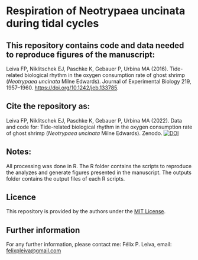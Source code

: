 # Respiration of Neotrypaea uncinata during tidal cycles

## This repository contains code and data needed to reproduce figures of the manuscript: 

Leiva FP, Niklitschek EJ, Paschke K, Gebauer P, Urbina MA (2016). Tide-related biological rhythm in the oxygen consumption rate of ghost shrimp (<i>Neotrypaea uncinata</i> Milne Edwards). Journal of Experimental Biology 219, 1957–1960. https://doi.org/10.1242/jeb.133785.

## Cite the repository as:

Leiva FP, Niklitschek EJ, Paschke K, Gebauer P, Urbina MA (2022). Data and code for: Tide-related biological rhythm in the oxygen consumption rate of ghost shrimp (<i>Neotrypaea uncinata</i> Milne Edwards). Zenodo. [![DOI](https://zenodo.org/badge/560797575.svg)](https://zenodo.org/badge/latestdoi/560797575)
 
## Notes:
All processing was done in R. The R folder contains the scripts to reproduce the analyzes and generate figures presented in the manuscript. The outputs folder contains the output files of each R scripts.   

## Licence
This repository is provided by the authors under the [MIT License](https://opensource.org/licenses/MIT).

## Further information
For any further information, please contact me: Félix P. Leiva, email: felixpleiva@gmail.com
